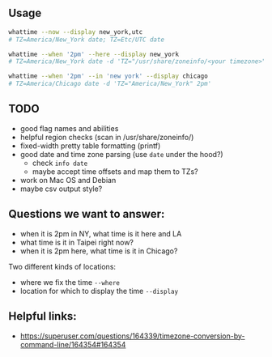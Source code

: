 ## Usage
```bash
whattime --now --display new_york,utc
# TZ=America/New_York date; TZ=Etc/UTC date
```

```bash
whattime --when '2pm' --here --display new_york
# TZ=America/New_York date -d 'TZ="/usr/share/zoneinfo/<your timezone>" 2pm'
```

```bash
whattime --when '2pm' --in 'new york' --display chicago
# TZ=America/Chicago date -d 'TZ="America/New_York" 2pm'
```

## TODO
- good flag names and abilities
- helpful region checks (scan in /usr/share/zoneinfo/)
- fixed-width pretty table formatting (printf)
- good date and time zone parsing (use `date` under the hood?)
  - check `info date`
  - maybe accept time offsets and map them to TZs?
- work on Mac OS and Debian
- maybe csv output style?

## Questions we want to answer:
- when it is 2pm in NY, what time is it here and LA
- what time is it in Taipei right now?
- when it is 2pm here, what time is it in Chicago?

Two different kinds of locations:
- where we fix the time `--where`
- location for which to display the time `--display`

## Helpful links:
- https://superuser.com/questions/164339/timezone-conversion-by-command-line/164354#164354
